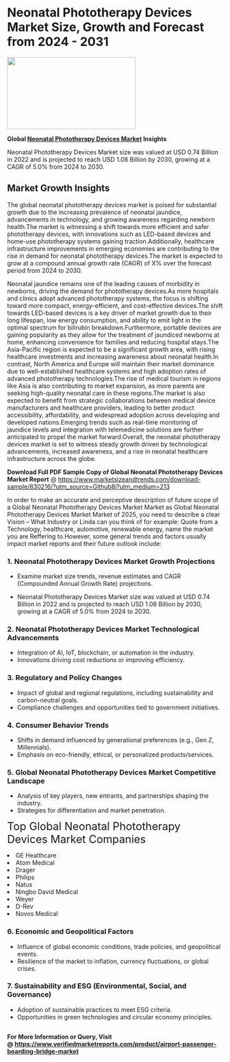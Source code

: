 <H1>Neonatal Phototherapy Devices Market Size, Growth and Forecast from 2024 - 2031</H1><img class="aligncenter size-medium wp-image-584254" src="https://thirdeyenews.in/wp-content/uploads/2024/09/Global-Market-Research-300x168.jpeg" alt="" width="300" height="168" /><p><strong>Global&nbsp;<a href="https://www.marketsizeandtrends.com/download-sample/830216/?utm_source=Github8j?utm_medium=213">Neonatal Phototherapy Devices Market</a> Insights</strong></p><p>Neonatal Phototherapy Devices Market size was valued at USD 0.74 Billion in 2022 and is projected to reach USD 1.08 Billion by 2030, growing at a CAGR of 5.0% from 2024 to 2030.</p><p><h2>Market Growth Insights</h2> <p>The global neonatal phototherapy devices market is poised for substantial growth due to the increasing prevalence of neonatal jaundice, advancements in technology, and growing awareness regarding newborn health.The market is witnessing a shift towards more efficient and safer phototherapy devices, with innovations such as LED-based devices and home-use phototherapy systems gaining traction.Additionally, healthcare infrastructure improvements in emerging economies are contributing to the rise in demand for neonatal phototherapy devices.The market is expected to grow at a compound annual growth rate (CAGR) of X% over the forecast period from 2024 to 2030.</p> <p>Neonatal jaundice remains one of the leading causes of morbidity in newborns, driving the demand for phototherapy devices.As more hospitals and clinics adopt advanced phototherapy systems, the focus is shifting toward more compact, energy-efficient, and cost-effective devices.The shift towards LED-based devices is a key driver of market growth due to their long lifespan, low energy consumption, and ability to emit light in the optimal spectrum for bilirubin breakdown.Furthermore, portable devices are gaining popularity as they allow for the treatment of jaundiced newborns at home, enhancing convenience for families and reducing hospital stays.The Asia-Pacific region is expected to be a significant growth area, with rising healthcare investments and increasing awareness about neonatal health.In contrast, North America and Europe will maintain their market dominance due to well-established healthcare systems and high adoption rates of advanced phototherapy technologies.The rise of medical tourism in regions like Asia is also contributing to market expansion, as more parents are seeking high-quality neonatal care in these regions.The market is also expected to benefit from strategic collaborations between medical device manufacturers and healthcare providers, leading to better product accessibility, affordability, and widespread adoption across developing and developed nations.Emerging trends such as real-time monitoring of jaundice levels and integration with telemedicine solutions are further anticipated to propel the market forward.Overall, the neonatal phototherapy devices market is set to witness steady growth driven by technological advancements, increased awareness, and a rise in neonatal healthcare infrastructure across the globe.</p> <p><span class=""><strong>Download Full PDF Sample Copy of Global Neonatal Phototherapy Devices Market Report</strong> @ <a href="https://www.marketsizeandtrends.com/download-sample/830216/?utm_source=Github8j?utm_medium=213" target="_blank">https://www.marketsizeandtrends.com/download-sample/830216/?utm_source=Github8j?utm_medium=213</a></span></p><p>In order to make an accurate and perceptive description of future scope of a Global&nbsp;Neonatal Phototherapy Devices Market Market as Global&nbsp;Neonatal Phototherapy Devices Market Market of 2025, you need to describe a clear Vision &ndash; What Industry or Linda can you think of for example: Quote from a Technology, healthcare, automotive, renewable energy, name the market you are Reffering to.However, some general trends and factors usually impact market reports and their future outlook include:</p><h3>1.&nbsp;<strong>Neonatal Phototherapy Devices Market Growth Projections</strong></h3><ul><li>Examine market size trends, revenue estimates and CAGR (Compounded Annual Growth Rate) projections.</li><li><p>Neonatal Phototherapy Devices Market size was valued at USD 0.74 Billion in 2022 and is projected to reach USD 1.08 Billion by 2030, growing at a CAGR of 5.0% from 2024 to 2030.</p></li></ul><h3>2.&nbsp;<strong>Neonatal Phototherapy Devices Market Technological Advancements</strong></h3><ul><li>Integration of AI, IoT, blockchain, or automation in the industry.</li><li>Innovations driving cost reductions or improving efficiency.</li></ul><h3>3.&nbsp;<strong>Regulatory and Policy Changes</strong></h3><ul><li>Impact of global and regional regulations, including sustainability and carbon-neutral goals.</li><li>Compliance challenges and opportunities tied to government initiatives.</li></ul><h3>4.&nbsp;<strong>Consumer Behavior Trends</strong></h3><ul><li>Shifts in demand influenced by generational preferences (e.g., Gen Z, Millennials).</li><li>Emphasis on eco-friendly, ethical, or personalized products/services.</li></ul><h3>5.&nbsp;<strong>Global Neonatal Phototherapy Devices Market Competitive Landscape</strong></h3><ul><li>Analysis of key players, new entrants, and partnerships shaping the industry.</li><li>Strategies for differentiation and market penetration.</li></ul><p data-pm-slice="1 1 []"><span style="color: inherit; font-family: inherit; font-size: 25px;">Top Global Neonatal Phototherapy Devices Market Companies</span></p><div class="" data-test-id=""><p><li>GE Healthcare</li><li> Atom Medical</li><li> Drager</li><li> Philips</li><li> Natus</li><li> Ningbo David Medical</li><li> Weyer</li><li> D-Rev</li><li> Novos Medical</li></p></div><h3>6.&nbsp;<strong>Economic and Geopolitical Factors</strong></h3><ul><li>Influence of global economic conditions, trade policies, and geopolitical events.</li><li>Resilience of the market to inflation, currency fluctuations, or global crises.</li></ul><h3>7.&nbsp;<strong>Sustainability and ESG (Environmental, Social, and Governance)</strong></h3><ul><li>Adoption of sustainable practices to meet ESG criteria.</li><li>Opportunities in green technologies and circular economy principles.</li></ul><h2><strong style="font-size: 14px;">For More Information or Query, Visit @&nbsp;</strong><a style="background-color: #ffffff; font-size: 14px;" href="https://www.marketsizeandtrends.com/report/neonatal-phototherapy-devices-market/" target="_blank">https://www.verifiedmarketreports.com/product/airport-passenger-boarding-bridge-market</a></h2>